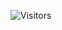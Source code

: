 ![Visitors](https://visitor-badge.glitch.me/badge?page_id=contiki9&left_color=gray&right_color=blue)
<svg class="SNQ-2001" fill="none" viewBox="0 0 675 75" width="675" height="75" xmlns="http://www.w3.org/2000/svg" style="border-radius: 5px;">
	<foreignObject width="100%" height="100%">
		<div xmlns="http://www.w3.org/1999/xhtml">
			<style>
                @-webkit-keyframes typing { 
                    from { width: 0; } 
                }
                @-webkit-keyframes blink-caret { 
                    50% { border-color: transparent; } 
                }
                .container {
                    width: 100%;
                    height: 100%;
                    background: #000000;
                    border-radius: 5px;
                }

                h1 {
                    font: bold 300% Consolas, Monaco,　 monospace;
                    border-right: .2em solid white;
                    width: 16.5em; 
                    width: 19.2ch;
                    margin: 0.05em 1.15em;
                    padding-top: 4px;
                    white-space: nowrap;
                    overflow: hidden;
                    -webkit-animation: typing 2s steps(21, end), blink-caret .5s step-end infinite alternate;
                    color: #26e10b;
                    text-shadow: #26e10b 0px 0 5px;
                }
			</style>
            <div class="container">
                <h1>Welcome to My　GuiHub</h1>
            </div>
		</div>
	</foreignObject>
</svg>
<img alt="" src="https://github-profile-summary-cards.vercel.app/api/cards/profile-details?username=MasaruOokawa&theme=transparent" />
 <p align="left"> 
   <img alt="Top Langs" height="170px" src="https://github-readme-stats.vercel.app/api/top-langs/?username=MasaruOokawa&layout=compact&show_icons=true&theme=transparent" />
   <img alt="github stats" height="170px" src="https://github-readme-stats.vercel.app/api?username=MasaruOokawa&theme=transparent&show_icons=ture" />
 </p>
